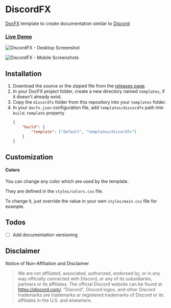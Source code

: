 # DiscordFX

[DocFX](https://dotnet.github.io/docfx/index.html) template to create documentation similar to [Discord](https://discord.com/developers/docs/intro)

### [Live Demo](https://jbltx.com/DiscordFX)

![DiscordFX - Desktop Screenshot](./demo/images/discordfx-screenshot01.png)

![DiscordFX - Mobile Screenshots](./demo/images/discordfx-mobile-screenshots.png) 

## Installation 

1. Download the source or the zipped file from the [releases page](https://github.com/jbltx/DiscordFX/releases).
2. In your DocFX project folder, create a new directory named `templates`, if it doesn't already exist.
3. Copy the `discordfx` folder from this repository into your `templates` folder.
4. In your `docfx.json` configuration file, add `templates/discordfx` path into `build.template` property
   ```json
   {
       "build": {
           "template": ["default", "templates/discordfx"]
       }
   }
   ```

## Customization

#### **Colors**

You can change any color which are used by the template.

They are defined in the `styles/colors.css` file.

To change it, just override the value in your own `styles/main.css` file for example.

## Todos

- [ ] Add documentation versioning

## Disclaimer

Notice of Non-Affiliation and Disclaimer

> We are not affiliated, associated, authorized, endorsed by, or in any way officially connected with Discord, or any of its subsidiaries, partners or its affiliates. The official Discord website can be found at https://discord.com/. "Discord", Discord logos, and other Discord trademarks are trademarks or registered trademarks of Discord or its affiliates in the U.S. and elsewhere.
